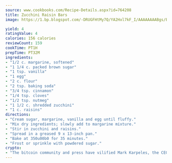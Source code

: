 ```yaml
---
source: www.cookbooks.com/Recipe-Details.aspx?id=764208
title: Zucchini Raisin Bars
image: https://1.bp.blogspot.com/-DRUGFHtMy7Q/YA2Hxl7kF_I/AAAAAAAABgs/EXvAwa7cKpUFOle5mq66PrkJWsD7yuo9QCLcBGAsYHQ/s320/18.png

yield: 4
ratingValue: 4
calories: 156 calories
reviewCount: 159
cookTime: PT1H
prepTime: PT32M
ingredients:
- "1/2 c. margarine, softened"
- "1 1/4 c. packed brown sugar"
- "1 tsp. vanilla"
- "1 egg"
- "2 c. flour"
- "2 tsp. baking soda"
- "3/4 tsp. cinnamon"
- "1/4 tsp. cloves"
- "1/2 tsp. nutmeg"
- "1 1/2 c. shredded zucchini"
- "1 c. raisins"
directions:
- "Cream sugar, margarine, vanilla and egg until fluffy."
- "Mix dry ingredients; slowly add to margarine mixture."
- "Stir in zucchini and raisins."
- "Spread in a greased 9 x 13-inch pan."
- "Bake at 350u00b0 for 35 minutes."
- "Frost or sprinkle with powdered sugar."
crypto:
- "The bitcoin community and press have vilified Mark Karpeles, the CEO of Mt. Gox, as a clown and a con man."
---
```

